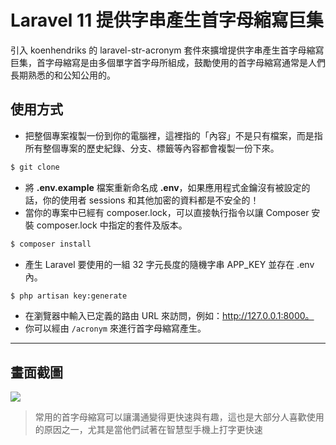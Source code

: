 # Laravel 11 提供字串產生首字母縮寫巨集

引入 koenhendriks 的 laravel-str-acronym 套件來擴增提供字串產生首字母縮寫巨集，首字母縮寫是由多個單字首字母所組成，鼓勵使用的首字母縮寫通常是人們長期熟悉的和公知公用的。

## 使用方式
- 把整個專案複製一份到你的電腦裡，這裡指的「內容」不是只有檔案，而是指所有整個專案的歷史紀錄、分支、標籤等內容都會複製一份下來。
```sh
$ git clone
```
- 將 __.env.example__ 檔案重新命名成 __.env__，如果應用程式金鑰沒有被設定的話，你的使用者 sessions 和其他加密的資料都是不安全的！
- 當你的專案中已經有 composer.lock，可以直接執行指令以讓 Composer 安裝 composer.lock 中指定的套件及版本。
```sh
$ composer install
```
- 產生 Laravel 要使用的一組 32 字元長度的隨機字串 APP_KEY 並存在 .env 內。
```sh
$ php artisan key:generate
```
- 在瀏覽器中輸入已定義的路由 URL 來訪問，例如：http://127.0.0.1:8000。
- 你可以經由 `/acronym` 來進行首字母縮寫產生。

----

## 畫面截圖
![](https://i.imgur.com/6KV209S.png)
> 常用的首字母縮寫可以讓溝通變得更快速與有趣，這也是大部分人喜歡使用的原因之一，尤其是當他們試著在智慧型手機上打字更快速
